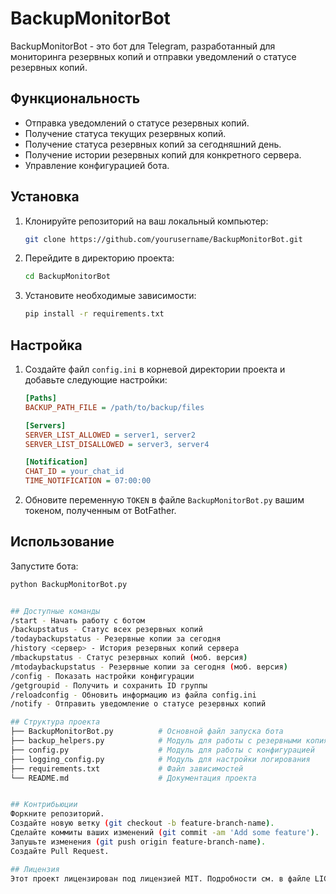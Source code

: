 # BackupMonitorBot

BackupMonitorBot - это бот для Telegram, разработанный для мониторинга резервных копий и отправки уведомлений о статусе резервных копий.

## Функциональность

- Отправка уведомлений о статусе резервных копий.
- Получение статуса текущих резервных копий.
- Получение статуса резервных копий за сегодняшний день.
- Получение истории резервных копий для конкретного сервера.
- Управление конфигурацией бота.

## Установка

1. Клонируйте репозиторий на ваш локальный компьютер:
    ```sh
    git clone https://github.com/yourusername/BackupMonitorBot.git
    ```
2. Перейдите в директорию проекта:
    ```sh
    cd BackupMonitorBot
    ```
3. Установите необходимые зависимости:
    ```sh
    pip install -r requirements.txt
    ```

## Настройка

1. Создайте файл `config.ini` в корневой директории проекта и добавьте следующие настройки:

    ```ini
    [Paths]
    BACKUP_PATH_FILE = /path/to/backup/files

    [Servers]
    SERVER_LIST_ALLOWED = server1, server2
    SERVER_LIST_DISALLOWED = server3, server4

    [Notification]
    CHAT_ID = your_chat_id
    TIME_NOTIFICATION = 07:00:00
    ```

2. Обновите переменную `TOKEN` в файле `BackupMonitorBot.py` вашим токеном, полученным от BotFather.

## Использование

Запустите бота:
```sh
python BackupMonitorBot.py


## Доступные команды
/start - Начать работу с ботом
/backupstatus - Статус всех резервных копий
/todaybackupstatus - Резервные копии за сегодня
/history <сервер> - История резервных копий сервера
/mbackupstatus - Статус резервных копий (моб. версия)
/mtodaybackupstatus - Резервные копии за сегодня (моб. версия)
/config - Показать настройки конфигурации
/getgroupid - Получить и сохранить ID группы
/reloadconfig - Обновить информацию из файла config.ini
/notify - Отправить уведомление о статусе резервных копий

## Структура проекта
├── BackupMonitorBot.py          # Основной файл запуска бота
├── backup_helpers.py            # Модуль для работы с резервными копиями
├── config.py                    # Модуль для работы с конфигурацией
├── logging_config.py            # Модуль для настройки логирования
├── requirements.txt             # Файл зависимостей
└── README.md                    # Документация проекта


## Контрибьюции
Форкните репозиторий.
Создайте новую ветку (git checkout -b feature-branch-name).
Сделайте коммиты ваших изменений (git commit -am 'Add some feature').
Запушьте изменения (git push origin feature-branch-name).
Создайте Pull Request.

## Лицензия
Этот проект лицензирован под лицензией MIT. Подробности см. в файле LICENSE.